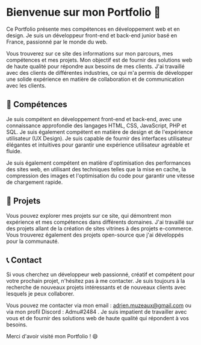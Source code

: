 # Bienvenue sur mon Portfolio 👋

Ce Portfolio présente mes compétences en développement web et en design. Je suis un développeur front-end et back-end junior basé en France, passionné par le monde du web. 

Vous trouverez sur ce site des informations sur mon parcours, mes compétences et mes projets. Mon objectif est de fournir des solutions web de haute qualité pour répondre aux besoins de mes clients. J'ai travaillé avec des clients de différentes industries, ce qui m'a permis de développer une solide expérience en matière de collaboration et de communication avec les clients.

## 🚀 Compétences

Je suis compétent en développement front-end et back-end, avec une connaissance approfondie des langages HTML, CSS, JavaScript, PHP et SQL. Je suis également compétent en matière de design et de l'expérience utilisateur (UX Design). Je suis capable de fournir des interfaces utilisateur élégantes et intuitives pour garantir une expérience utilisateur agréable et fluide. 

Je suis également compétent en matière d'optimisation des performances des sites web, en utilisant des techniques telles que la mise en cache, la compression des images et l'optimisation du code pour garantir une vitesse de chargement rapide. 

## 💼 Projets

Vous pouvez explorer mes projets sur ce site, qui démontrent mon expérience et mes compétences dans différents domaines. J'ai travaillé sur des projets allant de la création de sites vitrines à des projets e-commerce. Vous trouverez également des projets open-source que j'ai développés pour la communauté.

## 📞 Contact

Si vous cherchez un développeur web passionné, créatif et compétent pour votre prochain projet, n'hésitez pas à me contacter. Je suis toujours à la recherche de nouveaux projets intéressants et de nouveaux clients avec lesquels je peux collaborer. 

Vous pouvez me contacter via mon email : adrien.muzeaux@gmail.com ou via mon profil Discord : Admu#2484 . Je suis impatient de travailler avec vous et de fournir des solutions web de haute qualité qui répondent à vos besoins. 

Merci d'avoir visité mon Portfolio ! 😄